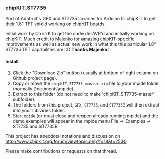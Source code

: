 ### chipKIT_ST7735

Port of Adafruit's GFX and ST7735 libraries for Arduino to chipKIT to get their 1.8" TFT shield working on chipKIT boards.

Initial work by Chris K to get the code de-AVR'd and initially working on chipKIT.
Much credit to Majenko for amazing chipKIT-specific improvements as well as actual
new work in what this this particular 1.8" ST7735 TFT capabilities are! :D 
**Thanks Majenko!**

#### Install
1. Click the "Download Zip" button (usually at bottom of right column on Github project page).
2. Copy or move the `chipKIT_ST7735-master.zip` file to your mpide folder (normally Documents\mpide).
3. Extract to this folder (do not need to make 'chipKIT_ST7735-master' subfolder).
4. The folders from this project, `GFX`, `ST7735`, and `ST7735B` will then extract into your Libraries folder.
5. Start `mpide` (or must close and reopen already running mpide) and the demo examples will appear in the mpide menu File -> Examples -> ST7735 and ST7735B

This project has anecdotal notations and discussion on http://www.chipkit.org/forum/viewtopic.php?f=18&t=2530

Please make contributions or requests on that thread.
